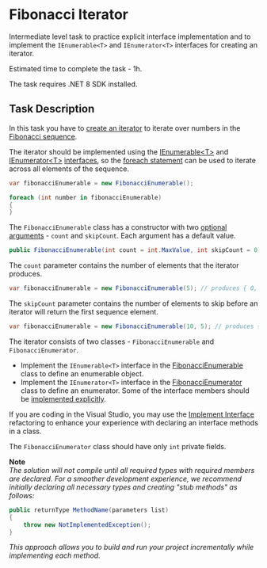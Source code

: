 # Fibonacci Iterator

Intermediate level task to practice explicit interface implementation and to implement the `IEnumerable<T>` and `IEnumerator<T>` interfaces for creating an iterator.

Estimated time to complete the task - 1h.

The task requires .NET 8 SDK installed.


## Task Description

In this task you have to [create an iterator](https://docs.microsoft.com/en-us/dotnet/csharp/iterators) to iterate over numbers in the [Fibonacci sequence](https://www.google.com/search?q=fibonacci+sequence).

The iterator should be implemented using the [IEnumerable&lt;T&gt;](https://docs.microsoft.com/en-us/dotnet/api/system.collections.generic.ienumerable-1) and  [IEnumerator&lt;T&gt;](https://docs.microsoft.com/en-us/dotnet/api/system.collections.generic.ienumerator-1) [interfaces](https://docs.microsoft.com/en-us/dotnet/csharp/language-reference/keywords/interface), so the [foreach statement](https://docs.microsoft.com/en-us/dotnet/csharp/iterators#deeper-dive-into-foreach) can be used to iterate across all elements of the sequence.

```cs
var fibonacciEnumerable = new FibonacciEnumerable();

foreach (int number in fibonacciEnumerable)
{
}
```

The `FibonacciEnumerable` class has a constructor with two [optional arguments](https://docs.microsoft.com/en-us/dotnet/csharp/programming-guide/classes-and-structs/named-and-optional-arguments#optional-arguments) - `count` and `skipCount`. Each argument has a default value.

```cs
public FibonacciEnumerable(int count = int.MaxValue, int skipCount = 0) { ... }
```

The `count` parameter contains the number of elements that the iterator produces.

```cs
var fibonacciEnumerable = new FibonacciEnumerable(5); // produces { 0, 1, 1, 2, 3 } numbers
```

The `skipCount` parameter contains the number of elements to skip before an iterator will return the first sequence element.

```cs
var fibonacciEnumerable = new FibonacciEnumerable(10, 5); // produces { 5, 8, 13, 21, 34 } numbers, the first five elements are skipped
```

The iterator consists of two classes - `FibonacciEnumerable` and `FibonacciEnumerator`.

* Implement the `IEnumerable<T>` interface in the [FibonacciEnumerable](FibonacciIterator/FibonacciEnumerable.cs#L6) class to define an enumerable object.
* Implement the `IEnumerator<T>` interface in the [FibonacciEnumerator](FibonacciIterator/FibonacciEnumerator.cs#L6) class to define an enumerator. Some of the interface members should be [implemented explicitly](https://docs.microsoft.com/en-us/dotnet/csharp/programming-guide/interfaces/explicit-interface-implementation).

If you are coding in the Visual Studio, you may use the [Implement Interface](https://docs.microsoft.com/en-us/visualstudio/ide/reference/implement-interface) refactoring to enhance your experience with declaring an interface methods in a class.

The `FibonacciEnumerator` class should have only `int` private fields.

**Note**   
_The solution will not compile until all required types with required members are declared.  For a smoother development experience, we recommend initially declaring all necessary types and creating "stub methods" as follows:_ 

```csharp 
public returnType MethodName(parameters list) 
{ 
    throw new NotImplementedException(); 
} 
``` 

_This approach allows you to build and run your project incrementally while implementing each method._ 